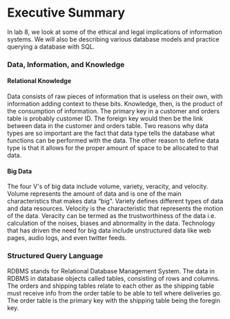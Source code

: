 # Executive Summary
In lab 8, we look at some of the ethical and legal implications of information systems. We will also be describing various database models and practice querying a database with SQL.
### Data, Information, and Knowledge
#### Relational Knowledge
Data consists of raw pieces of information that is useless on their own, with information adding context to these bits. Knowledge, then, is the product of the consumption of information. The primary key in a customer and orders table is probably customer ID. The foreign key would then be the link between data in the customer and orders table. Two reasons why data types are so important are the fact that data type tells the database what functions can be performed with the data. The other reason to define data type is that it allows for the proper amount of space to be allocated to that data.
#### Big Data
The four V's of big data include volume, variety, veracity, and velocity. Volume represents the amount of data and is one of the main characteristics that makes data “big”. Variety defines different types of data and data resources. Velocity is the  characteristic that represents the motion of the data. Veracity can be termed as the trustworthiness of the data i.e. calculation of the noises, biases and abnormality in the data. Technology that has driven the need for big data include unstructured data like web pages, audio logs, and even twitter feeds.
### Structured Query Language 
RDBMS stands for Relational Database Management System. The data in RDBMS in database objects called tables, consisting of rows and columns. The orders and shipping tables relate to each other as the shipping table must receive info from the order table to be able to tell where deliveries go. The order table is the primary key with the shipping table being the foregin key. 

